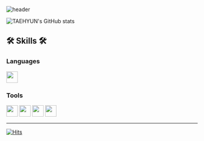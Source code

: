 ![header](https://capsule-render.vercel.app/api?type=waving&color=auto&height=150&section=header&text=KIM%20TAEHYUN%20🌱&fontSize=40&fontColor=392f31)  

![TAEHYUN's GitHub stats](https://github-readme-stats.vercel.app/api?username=gpigp&show_icons=true&theme=vue)
  
## 🛠 Skills 🛠  

### Languages
<img src="https://img.shields.io/badge/Python-3776AB.svg?&style=flat-square&logo=Python&logoColor=white" height="30">

### Tools
<div>
<img src="https://img.shields.io/badge/GitHub-181717.svg?&style=flat-square&logo=GitHub&logoColor=white" height="30">
<img src="https://img.shields.io/badge/Docker-2496ED.svg?&style=flat-square&logo=Docker&logoColor=white" height="30">
<img src="https://img.shields.io/badge/Jupyter-F37626.svg?&style=flat-square&logo=Jupyter&logoColor=white" height="30">
<img src="https://img.shields.io/badge/PyTorch-EE4C2C.svg?&style=flat-square&logo=PyTorch&logoColor=white" height="30">
</div>

<hr>

[![Hits](https://hits.seeyoufarm.com/api/count/incr/badge.svg?url=https%3A%2F%2Fgithub.com%2Fgpigp&count_bg=%231D6A96&title_bg=%2385B8CB&icon=bilibili.svg&icon_color=%23283B42&title=2DAY&edge_flat=true)](https://hits.seeyoufarm.com)
